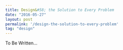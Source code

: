 ```yaml
---
title: Design&#58; the Solution to Every Problem
date: "2016-05-27"
layout: post
permalink: '/design-the-solution-to-every-problem'
tag: "design"
---
```

To Be Written...
